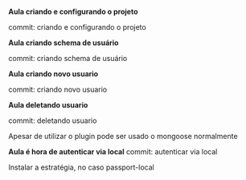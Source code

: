 **Aula criando e configurando o projeto**

commit: criando e configurando o projeto

**Aula criando schema de usuário**

commit: criando schema de usuário

**Aula criando novo usuario**

commit: criando novo usuario

**Aula deletando usuario**

commit: deletando usuario

Apesar de utilizar o plugin pode ser usado o mongoose normalmente

**Aula é hora de autenticar via local**
commit: autenticar via local

Instalar a estratégia, no caso passport-local
